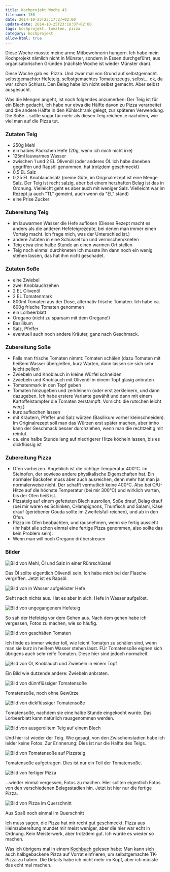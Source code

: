 ```yaml
---
title: Kochprojekt Woche 43
filename: 150
date: 2014-10-25T23:17:27+02:00
update-date: 2014-10-25T23:18:07+02:00
tags: kochprojekt, tomaten, pizza
category: kochprojekt
allow-html: true
---
```

<p>Diese Woche musste meine arme Mitbewohnerin hungern. Ich habe mein Kochprojekt nämlich nicht in Münster, sondern in Essen durchgeführt, aus organisatorischen Gründen (nächste Woche ist wieder Münster dran).</p>
<p>Diese Woche gab es: Pizza. Und zwar mal von Grund auf selbstgemacht. selbstgemachter Hefeteig, selbstgemachtes Tomatenzeugs, selbst... ok, da war schon Schluss. Den Belag habe ich nicht selbst gemacht. Aber selbst ausgesucht.</p>
<p>Was die Mengen angeht, ist noch folgendes anzumerken: Der Teig ist für ein Blech gedacht, ich habe nur etwa die Hälfte davon zu Pizza verarbeitet und die andere Hälfte in den Kühlschrank gelegt, zur späteren Verwendung. Die Soße... sollte sogar für mehr als diesen Teig reichen je nachdem, wie viel man auf die Pizza tut.</p>
<h3>Zutaten Teig</h3>
<ul>
<li>250g Mehl</li>
<li>ein halbes Päckchen Hefe (20g, wenn ich mich nicht irre)</li>
<li>125ml lauwarmes Wasser</li>
<li>zwischen 1 und 2 EL Olivenöl (oder anderes Öl. Ich habe daneben gegriffen und Rapsöl genommen, hat trotzdem geschmeckt)</li>
<li>0,5 EL Salz</li>
<li>0,25 EL Knoblauchsalz (meine Güte, im Originalrezept ist eine Menge Salz. Der Teig ist recht salzig, aber bei einem herzhaften Belag ist das in Ordnung. Vielleicht geht es aber auch mit weniger Salz. Vielleicht war im Rezept ja auch "TL" gemeint, auch wenn da "EL" stand)</li>
<li>eine Prise Zucker</li>
</ul>
<h3>Zubereitung Teig</h3>
<ul>
<li>im lauwarmen Wasser die Hefe auflösen (Dieses Rezept macht es anders als die anderen Hefeteigrezepte, bei denen man immer einen Vorteig macht. Ich frage mich, was der Unterschied ist.)</li>
<li>andere Zutaten in eine Schüssel tun und vermischen/kneten</li>
<li>Teig etwa eine halbe Stunde an einen warmen Ort stellen</li>
<li>Teig noch einmal durchkneten Ich musste ihn dann noch ein wenig stehen lassen, das hat ihm nicht geschadet.</li>
</ul>

<h3>Zutaten Soße</h3>
<ul>
<li>eine Zwiebel</li>
<li>zwei Knoblauchzehen</li>
<li>2 EL Olivenöl</li>
<li>2 EL Tomatenmark</li>
<li>800ml Tomaten aus der Dose, alternativ frische Tomaten. Ich habe ca. 600g frische Tomaten genommen</li>
<li>ein Lorbeerblatt</li>
<li>Oregano (nicht zu sparsam mit dem Oregano!)</li>
<li>Basilikum</li>
<li>Salz, Pfeffer</li>
<li>eventuell auch noch andere Kräuter, ganz nach Geschmack.</li>
</ul>
<h3>Zubereitung Soße</h3>
<ul>
<li>Falls man frische Tomaten nimmt: Tomaten schälen (dazu Tomaten mit heißem Wasser übergießen, kurz Warten, dann lassen sie sich sehr leicht pellen)</li>
<li>Zwiebeln und Knoblauch in kleine Würfel schneiden</li>
<li>Zwiebeln und Knoblauch mit Olivenöl in einem Topf glasig anbraten</li>
<li>Tomatenmark in den Topf geben</li>
<li>Tomaten hinzugeben und zerkleinern (oder erst zerkleinern, und dann dazugeben. Ich habe erstere Variante gewählt und dann mit einem Kartoffelstampfer die Tomaten zerstampft. Vorsicht: die rutschen leicht weg.)</li>
<li>kurz aufkochen lassen</li>
<li>mit Kräutern, Pfeffer und Salz würzen (Basilikum vorher kleinschneiden). Im Originalrezept soll man das Würzen erst später machen, aber imho kann der Geschmack besser durchziehen, wenn man die rechtzeitig mit reintut.</li>
<li>ca. eine halbe Stunde lang auf niedrigerer Hitze köcheln lassen, bis es dickflüssig ist</li>
</ul>
<h3>Zubereitung Pizza</h3>
<ul>
<li>Ofen vorheizen. Angeblich ist die richtige Temperatur 400°C. Im Steinofen, der sowieso andere physikalische Eigenschaften hat. Ein normaler Backofen muss aber auch ausreichen, denn mehr hat man ja normalerweise nicht. Der schafft vermutlich keine 400°C. Also bei O/U-Hitze auf die höchste Temperatur (bei mir 300°C) und wirklich warten, bis der Ofen heiß ist.</li>
<li>Pizzateig auf einem gefetteten Blech ausrollen, Soße drauf, Belag drauf (bei mir waren es Schinken, CHampignons, Thunfisch und Salami, Käse drauf (geriebener Gouda sollte im Zweifelsfall reichen), und ab in den Ofen.</li>
<li>Pizza im Ofen beobachten, und rausnehmen, wenn sie fertig aussieht (ihr habt alle schon einmal eine fertige Pizza genommen, also sollte das kein Problem sein).</li>
<li>Wenn man will noch Oregano drüberstreuen</li>
</ul>

<h3>Bilder</h3>
<img src="/hosted_files/407/download" alt="Bild von Mehl, Öl und Salz in einer Rührschüssel">
<p>Das Öl sollte eigentlich Olivenöl sein. Ich habe mich bei der Flasche vergriffen. Jetzt ist es Rapsöl.</p>
<img src="/hosted_files/408/download" alt="Bild von in Wasser aufgelöster Hefe">
<p>Sieht nach nichts aus. Hat es aber in sich. Hefe in Wasser aufgelöst.</p>
<img src="/hosted_files/409/download" alt="Bild von ungegangenem Hefeteig">
<p>So sah der Hefeteig vor dem Gehen aus. Nach dem gehen habe ich vergessen, Fotos zu machen, wie so häufig.</p>
<img src="/hosted_files/410/download" alt="Bild von geschälten Tomaten">
<p>Ich finde es immer wieder toll, wie leicht Tomaten zu schälen sind, wenn man sie kurz in heißem Wasser stehen lässt. FÜr Tomatensoße eignen sich übrigens auch sehr reife Tomaten. Diese hier sind jedoch normalreif.</p>
<img src="/hosted_files/411/download" alt="Bild von Öl, Knoblauch und Zwiebeln in einem Topf">
<p>Ein Bild wie dutzende andere: Zwiebeln anbraten.</p>
<img src="/hosted_files/412/download" alt="Bild von dünnflüssiger Tomatensoße">
<p>Tomatensoße, noch ohne Gewürze</p>
<img src="/hosted_files/413/download" alt="Bild von dickflüssiger Tomatensoße">
<p>Tomatensoße, nachdem sie eine halbe Stunde eingekocht wurde. Das Lorbeerblatt kann natürlich rausgenommen werden.</p>
<img src="/hosted_files/414/download" alt="Bild von ausgerolltem Teig auf einem Blech">
<p>Und hier ist wieder der Teig. Wie gesagt, von den Zwischenstadien habe ich leider keine Fotos. Zur Erinnerung: Dies ist nur die Hälfte des Teigs.</p>
<img src="/hosted_files/415/download" alt="Bild von Tomatensoße auf Pizzateig">
<p>Tomatensoße aufgetragen. Dies ist nur ein Teil der Tomatensoße.</p>
<img src="/hosted_files/416/download" alt="Bild von fertiger Pizza">
<p>...wieder einmal vergessen, Fotos zu machen. Hier sollten eigentlich Fotos von den verschiedenen Belagsstadien hin. Jetzt ist hier nur die fertige Pizza.</p>
<img src="/hosted_files/417/download" alt="Bild von Pizza im Querschnitt">
<p>Aus Spaß noch einmal im Querschnitt</p>

<p>Ich muss sagen, die Pizza hat mir recht gut geschmeckt. Pizza aus Heimzubereitung mundet mir meist weniger, aber die hier war echt in Ordnung. Kein Meisterwerk, aber trotzdem gut. Ich würde es wieder so machen.</p>
<p>Was ich übrigens mal in einem <a href="http://www.oreilly.de/catalog/geeksckbkger/">Kochbuch</a> gelesen habe: Man kann sich auch halbgebackene Pizza auf Vorrat einfrieren, um selbstgemachte TK-Pizza zu haben. Die Details habe ich nicht mehr im Kopf, aber ich müsste das echt mal machen.</p>
